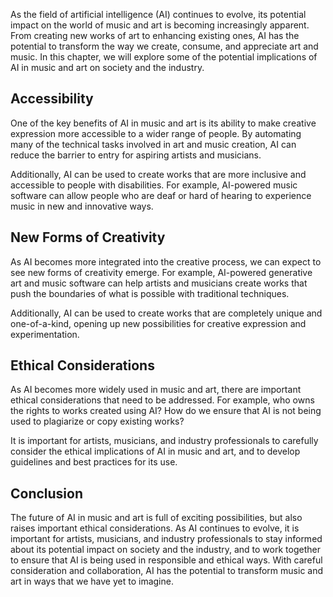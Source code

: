 
As the field of artificial intelligence (AI) continues to evolve, its potential impact on the world of music and art is becoming increasingly apparent. From creating new works of art to enhancing existing ones, AI has the potential to transform the way we create, consume, and appreciate art and music. In this chapter, we will explore some of the potential implications of AI in music and art on society and the industry.

Accessibility
-------------

One of the key benefits of AI in music and art is its ability to make creative expression more accessible to a wider range of people. By automating many of the technical tasks involved in art and music creation, AI can reduce the barrier to entry for aspiring artists and musicians.

Additionally, AI can be used to create works that are more inclusive and accessible to people with disabilities. For example, AI-powered music software can allow people who are deaf or hard of hearing to experience music in new and innovative ways.

New Forms of Creativity
-----------------------

As AI becomes more integrated into the creative process, we can expect to see new forms of creativity emerge. For example, AI-powered generative art and music software can help artists and musicians create works that push the boundaries of what is possible with traditional techniques.

Additionally, AI can be used to create works that are completely unique and one-of-a-kind, opening up new possibilities for creative expression and experimentation.

Ethical Considerations
----------------------

As AI becomes more widely used in music and art, there are important ethical considerations that need to be addressed. For example, who owns the rights to works created using AI? How do we ensure that AI is not being used to plagiarize or copy existing works?

It is important for artists, musicians, and industry professionals to carefully consider the ethical implications of AI in music and art, and to develop guidelines and best practices for its use.

Conclusion
----------

The future of AI in music and art is full of exciting possibilities, but also raises important ethical considerations. As AI continues to evolve, it is important for artists, musicians, and industry professionals to stay informed about its potential impact on society and the industry, and to work together to ensure that AI is being used in responsible and ethical ways. With careful consideration and collaboration, AI has the potential to transform music and art in ways that we have yet to imagine.
